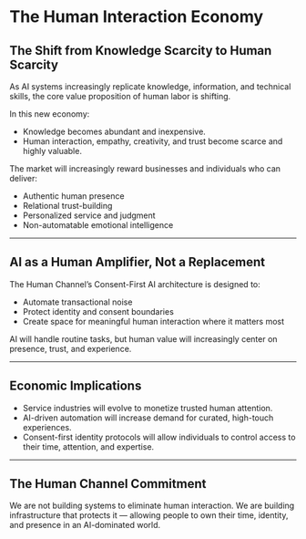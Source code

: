 # The Human Interaction Economy

## The Shift from Knowledge Scarcity to Human Scarcity

As AI systems increasingly replicate knowledge, information, and technical skills, the core value proposition of human labor is shifting.

In this new economy:

- Knowledge becomes abundant and inexpensive.
- Human interaction, empathy, creativity, and trust become scarce and highly valuable.

The market will increasingly reward businesses and individuals who can deliver:

- Authentic human presence
- Relational trust-building
- Personalized service and judgment
- Non-automatable emotional intelligence

---

## AI as a Human Amplifier, Not a Replacement

The Human Channel’s Consent-First AI architecture is designed to:

- Automate transactional noise
- Protect identity and consent boundaries
- Create space for meaningful human interaction where it matters most

AI will handle routine tasks, but human value will increasingly center on presence, trust, and experience.

---

## Economic Implications

- Service industries will evolve to monetize trusted human attention.
- AI-driven automation will increase demand for curated, high-touch experiences.
- Consent-first identity protocols will allow individuals to control access to their time, attention, and expertise.

---

## The Human Channel Commitment

We are not building systems to eliminate human interaction. We are building infrastructure that protects it — allowing people to own their time, identity, and presence in an AI-dominated world.
